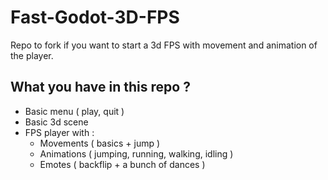 # Fast-Godot-3D-FPS
Repo to fork if you want to start a 3d FPS with movement and animation of the player.

## What you have in this repo ?
- Basic menu ( play, quit )
- Basic 3d scene
- FPS player with :
    - Movements ( basics + jump )
    - Animations ( jumping, running, walking, idling )
    - Emotes ( backflip + a bunch of dances )
